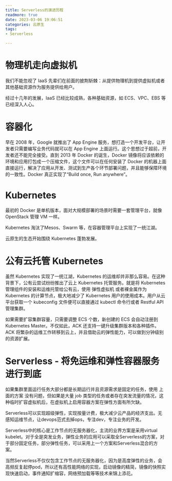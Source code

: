 ```yaml
---
title: Serverless的演进历程
readmore: true
date: 2023-03-06 19:06:51
categories: 云原生
tags:
- Serverless

---
```


# 物理机走向虚拟机

我们不能忽视了 IaaS 先辈们在前面的披荆斩棘：从提供物理机到提供虚拟机或者其他基础资源作为服务提供给用户。

经过十几年的发展，IaaS 已经比较成熟，各种基础资源，如 ECS、VPC、EBS 等已经深入人心。

# 容器化

早在 2008 年，Google 就推出了 App Engine 服务，想打造一个开发平台，让开发者只需要编写业务代码就可以在 App Engine 上面运行。这个思想过于超前，开发者还不能完全接受。直到 2013 年 Docker 的诞生，Docker 镜像将应该依赖的环境和应用打包成一个压缩文件，这个文件可以在任何安装了 Docker 的机器上面直接运行，解决了应用从开发、测试到生产各个环节部署问题，并且能够保障环境的一致性。Docker 真正实现了“Build once, Run anywhere”。

# Kubernetes

最初的 Docker 是单机版本，面对大规模部署的场景时需要一套管理平台，就像 OpenStack 管理 VM 一样。

Kubernetes 淘汰了Mesos、Swarm 等，在容器管理平台上实现了一统江湖。

云原生的生态开始围绕 Kubernetes 蓬勃发展。

# 公有云托管 Kubernetes

虽然 Kubernetes 实现了一统江湖，Kubernetes 的运维却并非那么容易。在这种背景下，公有云尝试纷纷推出了云上 Kubernetes 托管服务。就是将 Kubernetes 管理组件的安装和运维托管给公有云，使用 弹性虚拟机 或者裸金属作为 Kubernetes 的计算节点，极大地减少了 Kubernetes 用户的使用成本。用户从云平台获取一个 kubeconfig 文件便可以直接通过 kubectl 命令行或者 Restful API 管理集群。

如果需要扩容集群容量，只需要调整 ECS 个数，新创建的 ECS 会自动注册到 Kubernetes Master。不仅如此，ACK 还支持一键升级集群版本和各种插件。ACK 将繁杂的运维工作转移到云上，并且借助云的弹性能力，可以做到分钟级别的资源扩展。

# Serverless - 将免运维和弹性容器服务进行到底

如果集群里面运行任务大部分都是长期运行并且资源需求是固定的任务，使用 上面的方案 没有问题，但如果是大量 job 类型的任务或者存在突发流量的情况，这种临时扩容虚拟机后，在虚拟机上启用容器方案在弹性方面有所欠缺。

Serverless可以实现超级弹性，实现按量计费，极大减少云产品的经济支出。无感知运维节点，让devops范式去掉ops，专注dev，专注业务的开发。

Serverless中的核心是工作节点的无服务器化，主流的业界方案是采用virtual kubelet。对于全是突发业务，弹性业务的应用可以采取全Serverless的方案，对于部分固定任务，部分弹性任务，可以采用上一个方案和Serverless混合的方案。

当然Serverless不仅仅包含工作节点的无服务器化，因为是高度弹性的业务，会高频反复起停pod，所以还有高性能网络的实现，启动镜像的精简，镜像的快照实现快速启动，事件通知扩缩容，网络预加载等等技术来锦上添花。